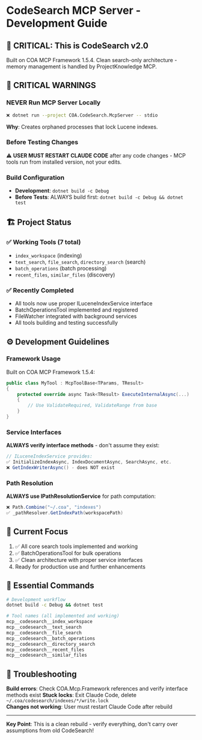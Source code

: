 # CodeSearch MCP Server - Development Guide

## 🚨 CRITICAL: This is CodeSearch v2.0

Built on COA MCP Framework 1.5.4. Clean search-only architecture - memory management is handled by ProjectKnowledge MCP.

## 🚨 CRITICAL WARNINGS

### NEVER Run MCP Server Locally
```bash
❌ dotnet run --project COA.CodeSearch.McpServer -- stdio
```
**Why**: Creates orphaned processes that lock Lucene indexes.

### Before Testing Changes
⚠️  **USER MUST RESTART CLAUDE CODE** after any code changes - MCP tools run from installed version, not your edits.

### Build Configuration  
- **Development**: `dotnet build -c Debug`
- **Before Tests**: ALWAYS build first: `dotnet build -c Debug && dotnet test`

## 🏗️ Project Status

### ✅ Working Tools (7 total)
- `index_workspace` (indexing)
- `text_search`, `file_search`, `directory_search` (search)
- `batch_operations` (batch processing)  
- `recent_files`, `similar_files` (discovery)

### ✅ Recently Completed
- All tools now use proper ILuceneIndexService interface
- BatchOperationsTool implemented and registered
- FileWatcher integrated with background services
- All tools building and testing successfully

## ⚙️ Development Guidelines

### Framework Usage
Built on COA MCP Framework 1.5.4:
```csharp
public class MyTool : McpToolBase<TParams, TResult>
{
    protected override async Task<TResult> ExecuteInternalAsync(...)
    {
        // Use ValidateRequired, ValidateRange from base
    }
}
```

### Service Interfaces
**ALWAYS verify interface methods** - don't assume they exist:

```csharp
// ILuceneIndexService provides:
✅ InitializeIndexAsync, IndexDocumentAsync, SearchAsync, etc.
❌ GetIndexWriterAsync() - does NOT exist
```

### Path Resolution  
**ALWAYS use IPathResolutionService** for path computation:
```csharp
❌ Path.Combine("~/.coa", "indexes")  
✅ _pathResolver.GetIndexPath(workspacePath)
```

## 🎯 Current Focus

1. ✅ All core search tools implemented and working
2. ✅ BatchOperationsTool for bulk operations
3. ✅ Clean architecture with proper service interfaces
4. Ready for production use and further enhancements

## 🔧 Essential Commands

```bash
# Development workflow
dotnet build -c Debug && dotnet test

# Tool names (all implemented and working)
mcp__codesearch__index_workspace
mcp__codesearch__text_search
mcp__codesearch__file_search
mcp__codesearch__batch_operations
mcp__codesearch__directory_search
mcp__codesearch__recent_files
mcp__codesearch__similar_files
```

## 🐛 Troubleshooting

**Build errors**: Check COA.Mcp.Framework references and verify interface methods exist
**Stuck locks**: Exit Claude Code, delete `~/.coa/codesearch/indexes/*/write.lock`  
**Changes not working**: User must restart Claude Code after rebuild

---

**Key Point**: This is a clean rebuild - verify everything, don't carry over assumptions from old CodeSearch!